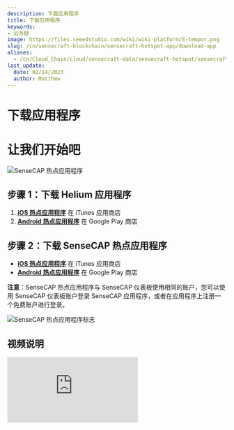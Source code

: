 ```yaml
---
description: 下载应用程序
title: 下载应用程序
keywords:
- 云与链
image: https://files.seeedstudio.com/wiki/wiki-platform/S-tempor.png
slug: /cn/sensecraft-blockchain/sensecraft-hotspot-app/download-app
aliases:
  - /cn/Cloud_Chain/cloud/sensecraft-data/sensecraft-hotspot/sensecraft-hotspot-app/download-app
last_update:
  date: 02/14/2023
  author: Matthew
---
```


# 下载应用程序


**让我们开始吧**
=====================

![SenseCAP 热点应用程序](https://www.sensecapmx.com/wp-content/uploads/2022/07/sensecap-hotspot-app-1.png)

**步骤 1：下载 Helium 应用程序**
-------------------------------

1.  [**iOS 热点应用程序**](https://apps.apple.com/us/app/sensecap-hotspot/id1600051150) 在 iTunes 应用商店
2.  [**Android 热点应用程序**](https://play.google.com/store/apps/details?id=com.sensecapmx.hotspot) 在 Google Play 商店

**步骤 2：下载 SenseCAP 热点应用程序**
-----------------------------------------

*   ​[**iOS 热点应用程序**](https://apps.apple.com/us/app/sensecap-hotspot/id1600051150) 在 iTunes 应用商店
*   ​[**Android 热点应用程序**](https://play.google.com/store/apps/details?id=com.sensecapmx.hotspot) 在 Google Play 商店

**注意**：SenseCAP 热点应用程序与 SenseCAP 仪表板使用相同的账户，您可以使用 SenseCAP 仪表板账户登录 SenseCAP 应用程序，或者在应用程序上注册一个免费账户进行登录。

![SenseCAP 热点应用程序标志](https://www.sensecapmx.com/wp-content/uploads/2022/07/SenseCAP.png)

**视频说明**
----------------------

<iframe width={560} height={315} src="https://www.youtube.com/embed/VErL5YYujns" title="YouTube 视频播放器" frameBorder={0} allow="accelerometer; autoplay; clipboard-write; encrypted-media; gyroscope; picture-in-picture; web-share" allowFullScreen />

<iframe width={560} height={315} src="https://www.youtube.com/embed/raSvjQ7vip4" title="YouTube 视频播放器" frameBorder={0} allow="accelerometer; autoplay; clipboard-write; encrypted-media; gyroscope; picture-in-picture; web-share" allowFullScreen />